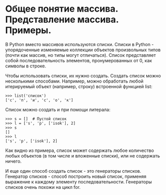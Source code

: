 # Общее понятие массива. Представление массива. Примеры.

В Python вместо массивов используются списки. Списки в Python - упорядоченные изменяемые коллекции объектов произвольных типов (почти как массив, но типы могут отличаться). Список представляет собой последовательность элементов, пронумерованных от 0, как символы в строке.

Чтобы использовать списки, их нужно создать. Создать список можно несколькими способами. Например, можно обработать любой итерируемый объект (например, строку) встроенной функцией list:
```
>>> list('список')
['с', 'п', 'и', 'с', 'о', 'к']
```
Список можно создать и при помощи литерала:
```
>>> s = []  # Пустой список
>>> l = ['s', 'p', ['isok'], 2]
>>> s
[]
>>> l
['s', 'p', ['isok'], 2]
```
Как видно из примера, список может содержать любое количество любых объектов (в том числе и вложенные списки), или не содержать ничего.

И еще один способ создать список - это генераторы списков. Генератор списков - способ построить новый список, применяя выражение к каждому элементу последовательности. Генераторы списков очень похожи на цикл for.